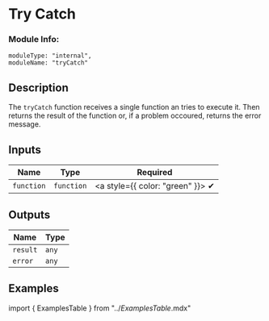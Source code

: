 # Try Catch
### Module Info: 
```
moduleType: "internal",
moduleName: "tryCatch"
```

## Description
The `tryCatch` function receives a single function an tries to execute it. Then returns the result of the function or, if a problem occoured, returns the error message.

## Inputs
| Name | Type | Required |
|------|------|:-----:|
| `function` | `function` | <a style={{ color: "green" }}> ✔ </a>

## Outputs
| Name | Type |
|------|------|
| `result` | `any` |
| `error` | `any` |

## Examples
import { ExamplesTable } from "../_ExamplesTable_.mdx"

